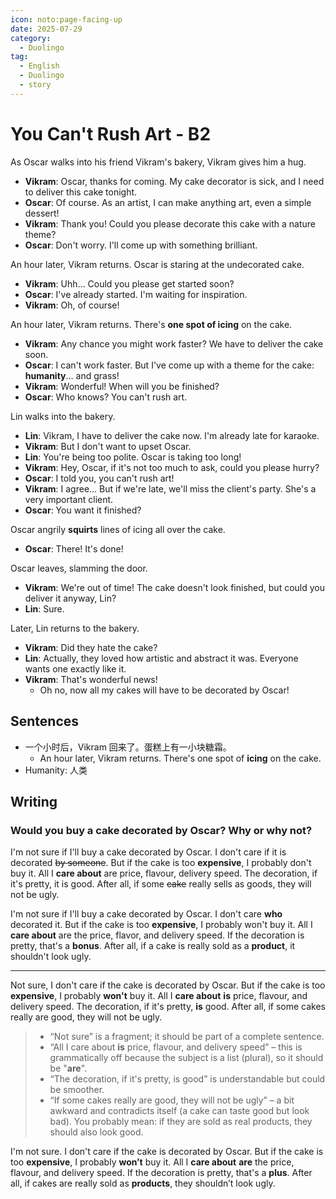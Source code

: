 ```yaml
---
icon: noto:page-facing-up
date: 2025-07-29
category:
  - Duolingo
tag:
  - English
  - Duolingo
  - story
---
```


# You Can't Rush Art - B2

As Oscar walks into his friend Vikram's bakery, Vikram gives him a hug.

- **Vikram**: Oscar, thanks for coming. My cake decorator is sick, and I need to deliver this cake tonight.
- **Oscar**: Of course. As an artist, I can make anything art, even a simple dessert!
- **Vikram**: Thank you! Could you please decorate this cake with a nature theme?
- **Oscar**: Don't worry. I'll come up with something brilliant.

An hour later, Vikram returns. Oscar is staring at the undecorated cake.

- **Vikram**: Uhh… Could you please get started soon?
- **Oscar**: I've already started. I'm waiting for inspiration.
- **Vikram**: Oh, of course!

An hour later, Vikram returns. There's **one spot of icing** on the cake.

- **Vikram**: Any chance you might work faster? We have to deliver the cake soon.
- **Oscar**: I can't work faster. But I've come up with a theme for the cake: **humanity**… and grass!
- **Vikram**: Wonderful! When will you be finished?
- **Oscar**: Who knows? You can't rush art.

Lin walks into the bakery.

- **Lin**: Vikram, I have to deliver the cake now. I'm already late for karaoke.
- **Vikram**: But I don't want to upset Oscar.
- **Lin**: You're being too polite. Oscar is taking too long!
- **Vikram**: Hey, Oscar, if it's not too much to ask, could you please hurry?
- **Oscar**: I told you, you can't rush art!
- **Vikram**: I agree… But if we're late, we'll miss the client's party. She's a very important client.
- **Oscar**: You want it finished?

Oscar angrily **squirts** lines of icing all over the cake.

- **Oscar**: There! It's done!

Oscar leaves, slamming the door.

- **Vikram**: We're out of time! The cake doesn't look finished, but could you deliver it anyway, Lin?
- **Lin**: Sure.

Later, Lin returns to the bakery.

- **Vikram**: Did they hate the cake?
- **Lin**: Actually, they loved how artistic and abstract it was. Everyone wants one exactly like it.
- **Vikram**: That's wonderful news!
  - Oh no, now all my cakes will have to be decorated by Oscar!

## Sentences

- 一个小时后，Vikram 回来了。蛋糕上有一小块糖霜。
  - An hour later, Vikram returns. There's one spot of **icing** on the cake.
- Humanity: 人类

## Writing

### Would you buy a cake decorated by Oscar? Why or why not?

I'm not sure if I'll buy a cake decorated by Oscar. I don't care if it is decorated ~~by someone~~. But if the cake is too **expensive**, I probably don't buy it. All I **care about** are price, flavour, delivery speed. The decoration, if it's pretty, it is good. After all, if some ~~cake~~ really sells as goods, they will not be ugly.

I'm not sure if I'll buy a cake decorated by Oscar. I don't care **who** decorated it. But if the cake is too **expensive**, I probably won't buy it. All I **care about** are the price, flavor, and delivery speed. If the decoration is pretty, that's a **bonus**. After all, if a cake is really sold as a **product**, it shouldn't look ugly.

---

Not sure, I don't care if the cake is decorated by Oscar. But if the cake is too **expensive**, I probably **won't** buy it. All I **care about** **is** price, flavour, and delivery speed. The decoration, if it's pretty, **is** good. After all, if some cakes really are good, they will not be ugly.

> - “Not sure” is a fragment; it should be part of a complete sentence.
> - “All I care about **is** price, flavour, and delivery speed” – this is grammatically off because the subject is a list (plural), so it should be "**are**".
> - “The decoration, if it's pretty, is good” is understandable but could be smoother.
> - “If some cakes really are good, they will not be ugly” – a bit awkward and contradicts itself (a cake can taste good but look bad). You probably mean: if they are sold as real products, they should also look good.

I'm not sure. I don't care if the cake is decorated by Oscar. But if the cake is too **expensive**, I probably **won’t** buy it. All I **care about** **are** the price, flavour, and delivery speed. If the decoration is pretty, that's a **plus**. After all, if cakes are really sold as **products**, they shouldn’t look ugly.
